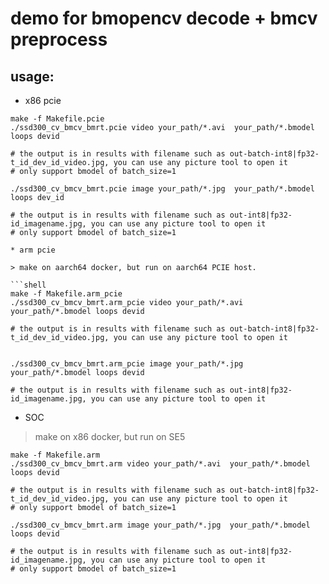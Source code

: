 # demo for bmopencv decode + bmcv preprocess
## usage:
* x86 pcie

```shell
make -f Makefile.pcie
./ssd300_cv_bmcv_bmrt.pcie video your_path/*.avi  your_path/*.bmodel loops devid

# the output is in results with filename such as out-batch-int8|fp32-t_id_dev_id_video.jpg, you can use any picture tool to open it
# only support bmodel of batch_size=1

./ssd300_cv_bmcv_bmrt.pcie image your_path/*.jpg  your_path/*.bmodel loops dev_id

# the output is in results with filename such as out-int8|fp32-id_imagename.jpg, you can use any picture tool to open it
# only support bmodel of batch_size=1
```
```
* arm pcie

> make on aarch64 docker, but run on aarch64 PCIE host.

```shell
make -f Makefile.arm_pcie
./ssd300_cv_bmcv_bmrt.arm_pcie video your_path/*.avi  your_path/*.bmodel loops devid

# the output is in results with filename such as out-batch-int8|fp32-t_id_dev_id_video.jpg, you can use any picture tool to open it


./ssd300_cv_bmcv_bmrt.arm_pcie image your_path/*.jpg  your_path/*.bmodel loops devid

# the output is in results with filename such as out-int8|fp32-id_imagename.jpg, you can use any picture tool to open it
```
* SOC

> make on x86 docker, but run on SE5

```shell
make -f Makefile.arm
./ssd300_cv_bmcv_bmrt.arm video your_path/*.avi  your_path/*.bmodel loops devid

# the output is in results with filename such as out-batch-int8|fp32-t_id_dev_id_video.jpg, you can use any picture tool to open it
# only support bmodel of batch_size=1

./ssd300_cv_bmcv_bmrt.arm image your_path/*.jpg  your_path/*.bmodel loops devid

# the output is in results with filename such as out-int8|fp32-id_imagename.jpg, you can use any picture tool to open it
# only support bmodel of batch_size=1
```
